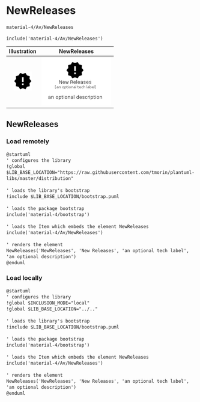 # NewReleases


```text
material-4/Av/NewReleases
```

```text
include('material-4/Av/NewReleases')
```



| Illustration | NewReleases |
| :---: | :---: |
| ![illustration for Illustration](../../material-4/Av/NewReleases.png) | ![illustration for NewReleases](../../material-4/Av/NewReleases.Local.png) |




## NewReleases

### Load remotely
```plantuml
@startuml
' configures the library
!global $LIB_BASE_LOCATION="https://raw.githubusercontent.com/tmorin/plantuml-libs/master/distribution"

' loads the library's bootstrap
!include $LIB_BASE_LOCATION/bootstrap.puml

' loads the package bootstrap
include('material-4/bootstrap')

' loads the Item which embeds the element NewReleases
include('material-4/Av/NewReleases')

' renders the element
NewReleases('NewReleases', 'New Releases', 'an optional tech label', 'an optional description')
@enduml
```

### Load locally
```plantuml
@startuml
' configures the library
!global $INCLUSION_MODE="local"
!global $LIB_BASE_LOCATION="../.."

' loads the library's bootstrap
!include $LIB_BASE_LOCATION/bootstrap.puml

' loads the package bootstrap
include('material-4/bootstrap')

' loads the Item which embeds the element NewReleases
include('material-4/Av/NewReleases')

' renders the element
NewReleases('NewReleases', 'New Releases', 'an optional tech label', 'an optional description')
@enduml
```


